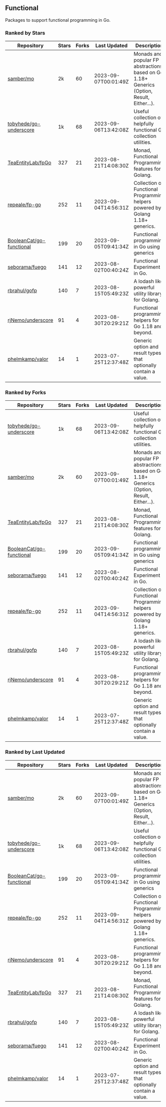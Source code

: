## Functional

Packages to support functional programming in Go.

### Ranked by Stars

| Repository | Stars | Forks | Last Updated | Description | 
|------------|-------|-------|--------------|-------------|
| [samber/mo](https://github.com/samber/mo) | 2k | 60 | 2023-09-07T00:01:49Z |  Monads and popular FP abstractions, based on Go 1.18+ Generics (Option, Result, Either...). |
| [tobyhede/go-underscore](https://github.com/tobyhede/go-underscore) | 1k | 68 | 2023-09-06T13:42:08Z |  Useful collection of helpfully functional Go collection utilities. |
| [TeaEntityLab/fpGo](https://github.com/TeaEntityLab/fpGo) | 327 | 21 | 2023-08-21T14:08:30Z |  Monad, Functional Programming features for Golang. |
| [repeale/fp-go](https://github.com/repeale/fp-go) | 252 | 11 | 2023-09-04T14:56:31Z |  Collection of Functional Programming helpers powered by Golang 1.18+ generics. |
| [BooleanCat/go-functional](https://github.com/BooleanCat/go-functional) | 199 | 20 | 2023-09-05T09:41:34Z |  Functional programming in Go using generics |
| [seborama/fuego](https://github.com/seborama/fuego) | 141 | 12 | 2023-08-02T00:40:24Z |  Functional Experiment in Go. |
| [rbrahul/gofp](https://github.com/rbrahul/gofp) | 140 | 7 | 2023-08-15T05:49:23Z |  A lodash like powerful utility library for Golang. |
| [rjNemo/underscore](https://github.com/rjNemo/underscore) | 91 | 4 | 2023-08-30T20:29:21Z |  Functional programming helpers for Go 1.18 and beyond. |
| [phelmkamp/valor](https://github.com/phelmkamp/valor) | 14 | 1 | 2023-07-25T12:37:48Z |  Generic option and result types that optionally contain a value. |

### Ranked by Forks

| Repository | Stars | Forks | Last Updated | Description | 
|------------|-------|-------|--------------|-------------|
| [tobyhede/go-underscore](https://github.com/tobyhede/go-underscore) | 1k | 68 | 2023-09-06T13:42:08Z |  Useful collection of helpfully functional Go collection utilities. |
| [samber/mo](https://github.com/samber/mo) | 2k | 60 | 2023-09-07T00:01:49Z |  Monads and popular FP abstractions, based on Go 1.18+ Generics (Option, Result, Either...). |
| [TeaEntityLab/fpGo](https://github.com/TeaEntityLab/fpGo) | 327 | 21 | 2023-08-21T14:08:30Z |  Monad, Functional Programming features for Golang. |
| [BooleanCat/go-functional](https://github.com/BooleanCat/go-functional) | 199 | 20 | 2023-09-05T09:41:34Z |  Functional programming in Go using generics |
| [seborama/fuego](https://github.com/seborama/fuego) | 141 | 12 | 2023-08-02T00:40:24Z |  Functional Experiment in Go. |
| [repeale/fp-go](https://github.com/repeale/fp-go) | 252 | 11 | 2023-09-04T14:56:31Z |  Collection of Functional Programming helpers powered by Golang 1.18+ generics. |
| [rbrahul/gofp](https://github.com/rbrahul/gofp) | 140 | 7 | 2023-08-15T05:49:23Z |  A lodash like powerful utility library for Golang. |
| [rjNemo/underscore](https://github.com/rjNemo/underscore) | 91 | 4 | 2023-08-30T20:29:21Z |  Functional programming helpers for Go 1.18 and beyond. |
| [phelmkamp/valor](https://github.com/phelmkamp/valor) | 14 | 1 | 2023-07-25T12:37:48Z |  Generic option and result types that optionally contain a value. |

### Ranked by Last Updated

| Repository | Stars | Forks | Last Updated | Description | 
|------------|-------|-------|--------------|-------------|
| [samber/mo](https://github.com/samber/mo) | 2k | 60 | 2023-09-07T00:01:49Z |  Monads and popular FP abstractions, based on Go 1.18+ Generics (Option, Result, Either...). |
| [tobyhede/go-underscore](https://github.com/tobyhede/go-underscore) | 1k | 68 | 2023-09-06T13:42:08Z |  Useful collection of helpfully functional Go collection utilities. |
| [BooleanCat/go-functional](https://github.com/BooleanCat/go-functional) | 199 | 20 | 2023-09-05T09:41:34Z |  Functional programming in Go using generics |
| [repeale/fp-go](https://github.com/repeale/fp-go) | 252 | 11 | 2023-09-04T14:56:31Z |  Collection of Functional Programming helpers powered by Golang 1.18+ generics. |
| [rjNemo/underscore](https://github.com/rjNemo/underscore) | 91 | 4 | 2023-08-30T20:29:21Z |  Functional programming helpers for Go 1.18 and beyond. |
| [TeaEntityLab/fpGo](https://github.com/TeaEntityLab/fpGo) | 327 | 21 | 2023-08-21T14:08:30Z |  Monad, Functional Programming features for Golang. |
| [rbrahul/gofp](https://github.com/rbrahul/gofp) | 140 | 7 | 2023-08-15T05:49:23Z |  A lodash like powerful utility library for Golang. |
| [seborama/fuego](https://github.com/seborama/fuego) | 141 | 12 | 2023-08-02T00:40:24Z |  Functional Experiment in Go. |
| [phelmkamp/valor](https://github.com/phelmkamp/valor) | 14 | 1 | 2023-07-25T12:37:48Z |  Generic option and result types that optionally contain a value. |

